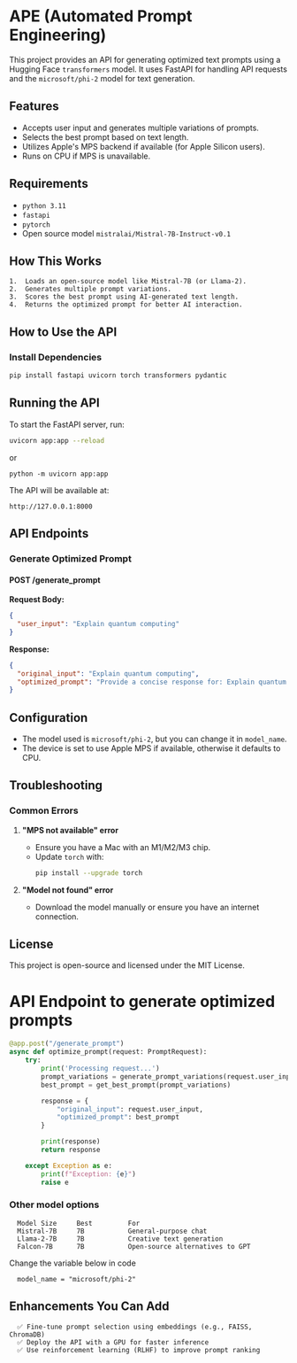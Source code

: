 # APE (**Automated Prompt Engineering**)
This project provides an API for generating optimized text prompts using a Hugging Face `transformers` model. It uses FastAPI for handling API requests and the `microsoft/phi-2` model for text generation.

## Features
- Accepts user input and generates multiple variations of prompts.
- Selects the best prompt based on text length.
- Utilizes Apple's MPS backend if available (for Apple Silicon users).
- Runs on CPU if MPS is unavailable.

## Requirements
- `python 3.11`
- `fastapi`
- `pytorch`
- Open source model `mistralai/Mistral-7B-Instruct-v0.1`

## How This Works
	1.	Loads an open-source model like Mistral-7B (or Llama-2).
	2.	Generates multiple prompt variations.
	3.	Scores the best prompt using AI-generated text length.
	4.	Returns the optimized prompt for better AI interaction.

## How to Use the API

### Install Dependencies
```bash
pip install fastapi uvicorn torch transformers pydantic
```

## Running the API

To start the FastAPI server, run:
```bash
uvicorn app:app --reload
```

or

`python -m uvicorn app:app`


The API will be available at:
```
http://127.0.0.1:8000
```


## API Endpoints

### Generate Optimized Prompt
#### **POST /generate_prompt**

**Request Body:**
```json
{
  "user_input": "Explain quantum computing"
}
```

**Response:**
```json
{
  "original_input": "Explain quantum computing",
  "optimized_prompt": "Provide a concise response for: Explain quantum computing"
}
```

## Configuration

- The model used is `microsoft/phi-2`, but you can change it in `model_name`.
- The device is set to use Apple MPS if available, otherwise it defaults to CPU.

## Troubleshooting

### Common Errors
1. **"MPS not available" error**
   - Ensure you have a Mac with an M1/M2/M3 chip.
   - Update `torch` with:
     ```bash
     pip install --upgrade torch
     ```

2. **"Model not found" error**
   - Download the model manually or ensure you have an internet connection.

## License
This project is open-source and licensed under the MIT License.


# API Endpoint to generate optimized prompts


```python
@app.post("/generate_prompt")
async def optimize_prompt(request: PromptRequest):
    try:
        print('Processing request...')
        prompt_variations = generate_prompt_variations(request.user_input)
        best_prompt = get_best_prompt(prompt_variations)

        response = {
            "original_input": request.user_input,
            "optimized_prompt": best_prompt
        }

        print(response)
        return response

    except Exception as e:
        print(f"Exception: {e}")
        raise e
```


### Other model options

      Model	Size	 Best         For
      Mistral-7B	 7B           General-purpose chat
      Llama-2-7B	 7B           Creative text generation
      Falcon-7B      7B           Open-source alternatives to GPT

Change the variable below in code

      model_name = "microsoft/phi-2"

## Enhancements You Can Add

      ✅ Fine-tune prompt selection using embeddings (e.g., FAISS, ChromaDB)
      ✅ Deploy the API with a GPU for faster inference
      ✅ Use reinforcement learning (RLHF) to improve prompt ranking


